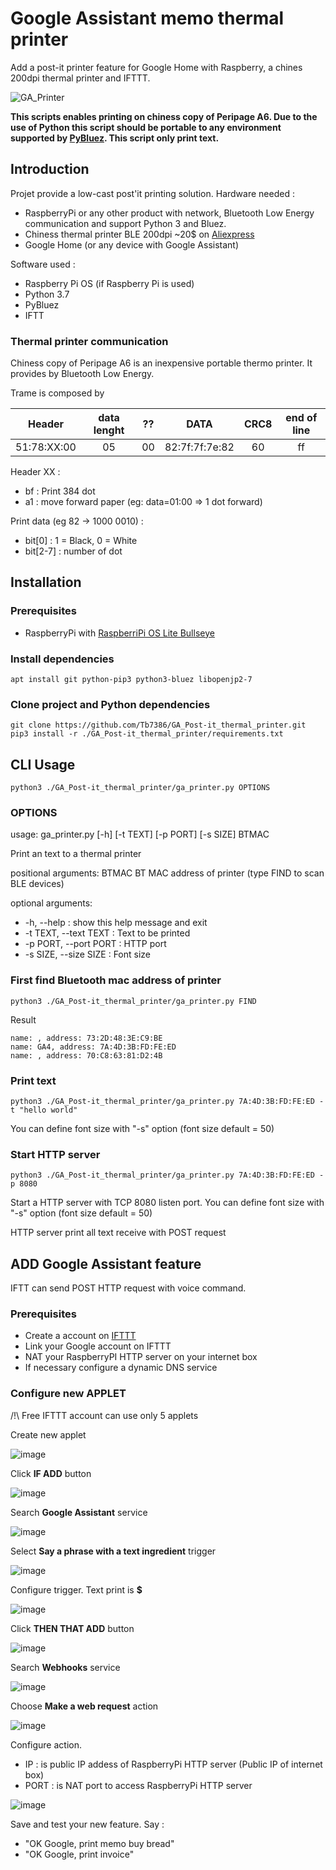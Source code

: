 # Google Assistant memo thermal printer
Add a post-it printer feature for Google Home with Raspberry, a chines 200dpi thermal printer and IFTTT.

![GA_Printer](https://user-images.githubusercontent.com/59627714/142873517-01c6a2e7-8d10-43d4-815c-9df0b648dd9d.png)


**This scripts enables printing on chiness copy of Peripage A6. Due to the use of Python this script should be portable to any environment supported by [PyBluez](https://github.com/pybluez/pybluez). This script only print text.**

## Introduction
Projet provide a low-cast post'it printing solution.
Hardware needed :
 - RaspberryPi or any other product with network, Bluetooth Low Energy communication and support Python 3 and Bluez.
 - Chiness thermal printer BLE 200dpi ~20$ on [Aliexpress](https://fr.aliexpress.com/item/1005003351851277.html)
 - Google Home (or any device with Google Assistant)

Software used :
 - Raspberry Pi OS (if Raspberry Pi is used)
 - Python 3.7
 - PyBluez
 - IFTT

### Thermal printer communication
Chiness copy of Peripage A6 is an inexpensive portable thermo printer. It provides by Bluetooth Low Energy.

Trame is composed by

| Header      | data lenght | ?? | DATA           | CRC8 | end of line |
|:------:     |:-----------:|:--:|:----:          |:----:|:-----------:| 
| 51:78:XX:00 | 05          | 00 | 82:7f:7f:7e:82 | 60   | ff          |   


Header XX :
   - bf : Print 384 dot
   - a1 : move forward paper (eg: data=01:00 => 1 dot forward)

Print data (eg 82 -> 1000 0010) :
  - bit[0] : 1 = Black, 0 = White
  - bit[2-7] : number of dot

## Installation

### Prerequisites

 - RaspberryPi with [RaspberriPi OS Lite Bullseye](https://downloads.raspberrypi.org/raspios_lite_armhf/images/raspios_lite_armhf-2021-11-08/2021-10-30-raspios-bullseye-armhf-lite.zip)

### Install dependencies
```
apt install git python-pip3 python3-bluez libopenjp2-7
```
### Clone project and Python dependencies
```
git clone https://github.com/Tb7386/GA_Post-it_thermal_printer.git
pip3 install -r ./GA_Post-it_thermal_printer/requirements.txt
```
## CLI Usage
```
python3 ./GA_Post-it_thermal_printer/ga_printer.py OPTIONS
```

### OPTIONS

usage: ga_printer.py [-h] [-t TEXT] [-p PORT] [-s SIZE] BTMAC

Print an text to a thermal printer

positional arguments:
  BTMAC                 BT MAC address of printer (type FIND to scan BLE devices)

optional arguments:
 - -h, --help :           show this help message and exit
 - -t TEXT, --text TEXT : Text to be printed
 - -p PORT, --port PORT : HTTP port
 - -s SIZE, --size SIZE : Font size

### First find Bluetooth mac address of printer

```
python3 ./GA_Post-it_thermal_printer/ga_printer.py FIND
```
Result
```
name: , address: 73:2D:48:3E:C9:BE
name: GA4, address: 7A:4D:3B:FD:FE:ED
name: , address: 70:C8:63:81:D2:4B
```

### Print text

```
python3 ./GA_Post-it_thermal_printer/ga_printer.py 7A:4D:3B:FD:FE:ED -t "hello world"
```

You can define font size with "-s" option (font size default = 50)

### Start HTTP server

```
python3 ./GA_Post-it_thermal_printer/ga_printer.py 7A:4D:3B:FD:FE:ED -p 8080
```
Start a HTTP server with TCP 8080 listen port.
You can define font size with "-s" option (font size default = 50)

HTTP server print all text receive with POST request

## ADD Google Assistant feature

IFTT can send POST HTTP request with voice command.

### Prerequisites

 - Create a account on [IFTTT](https://ifttt.com/login)
 - Link your Google account on IFTTT
 - NAT your RaspberryPI HTTP server on your internet box
 - If necessary configure a dynamic DNS service 

### Configure new APPLET

/!\ Free IFTTT account can use only 5 applets

Create new applet

![image](https://user-images.githubusercontent.com/59627714/143013433-462a681a-71fc-4f9d-9cdb-4f20f632a5cd.png)

Click  **IF ADD** button

![image](https://user-images.githubusercontent.com/59627714/143013476-1e40b576-0b78-4e60-b669-5e593a503f2f.png)

Search **Google Assistant** service

![image](https://user-images.githubusercontent.com/59627714/143013559-3c1067b4-948a-49e2-9a1f-27ea77888d14.png)

Select **Say a phrase with a text ingredient** trigger

![image](https://user-images.githubusercontent.com/59627714/143013682-146ca039-15f3-4528-8ec7-2e27fad6339b.png)

Configure trigger. Text print is **$**

![image](https://user-images.githubusercontent.com/59627714/143013756-a86d2765-a805-4a89-bf90-65fcf54026b0.png)

Click **THEN THAT ADD** button

![image](https://user-images.githubusercontent.com/59627714/143013782-40582f66-95e1-4a34-b8c4-a96f59791454.png)

Search **Webhooks** service

![image](https://user-images.githubusercontent.com/59627714/143013839-e60b5a4f-95dc-4903-8737-7aa09f609ce5.png)

Choose **Make a web request** action

![image](https://user-images.githubusercontent.com/59627714/143013877-c2420ebe-142c-4ade-8363-ee133e39f352.png)

Configure action. 
 - IP : is public IP addess of RaspberryPi HTTP server (Public IP of internet box)
 - PORT : is NAT port to access RaspberryPi HTTP server

![image](https://user-images.githubusercontent.com/59627714/143013975-bddbcb1b-9ce0-46e6-beaf-557baecdf9aa.png)


Save and test your new feature. 
Say :
 - "OK Google, print memo buy bread"
 - "OK Google, print invoice"

